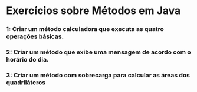 # Exercícios sobre Métodos em Java

### 1: Criar um método calculadora que executa as quatro operações básicas.

### 2: Criar um método que exibe uma mensagem de acordo com o horário do dia.

### 3: Criar um método com sobrecarga para calcular as áreas dos quadriláteros
